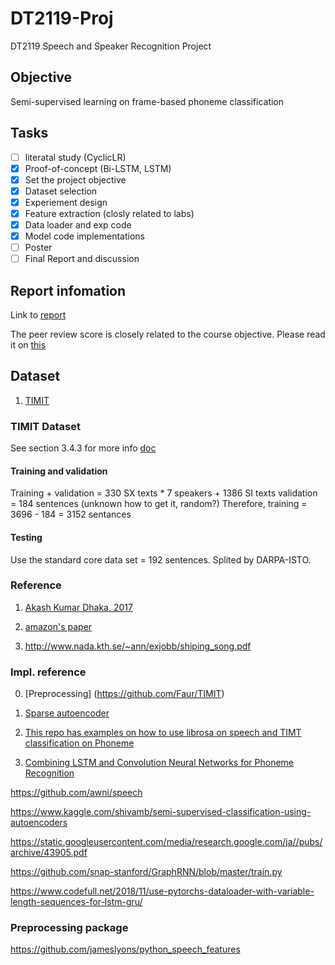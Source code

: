 # DT2119-Proj
DT2119 Speech and Speaker Recognition Project

## Objective
Semi-supervised learning on frame-based phoneme classification

## Tasks
- [ ] literatal study (CyclicLR)
- [x] Proof-of-concept (Bi-LSTM, LSTM)
- [x] Set the project objective
- [x] Dataset selection
- [x] Experiement design
- [x] Feature extraction (closly related to labs)
- [x] Data loader and exp code
- [x] Model code implementations
- [ ] Poster
- [ ] Final Report and discussion

## Report infomation
Link to [report](./report/final_report.pdf)

The peer review score is closely related to the course objective.
Please read it on [this](https://www.kth.se/student/kurser/kurs/DT2119?l=en)

## Dataset
1. [TIMIT](https://github.com/philipperemy/timit)

### TIMIT Dataset
See section 3.4.3 for more info [doc](https://perso.limsi.fr/lamel/TIMIT_NISTIR4930.pdf)

#### Training and validation
Training + validation = 330 SX texts * 7 speakers + 1386 SI texts
validation = 184 sentences (unknown how to get it, random?)
Therefore, training = 3696 - 184 = 3152 sentances

#### Testing
Use the standard core data set = 192 sentences. Splited by DARPA-ISTO.

### Reference
1. [Akash Kumar Dhaka, 2017](http://www.speech.kth.se/glu2017/papers/GLU2017_paper_5.pdf)

2. [amazon's paper](https://arxiv.org/pdf/1904.01624.pdf)

3. http://www.nada.kth.se/~ann/exjobb/shiping_song.pdf

### Impl. reference
0. [Preprocessing] (https://github.com/Faur/TIMIT)
1. [Sparse autoencoder](https://github.com/Abhipanda4/Sparse-Autoencoders)
2. [This repo has examples on how to use librosa on speech and TIMT classification on Phoneme](https://github.com/Alexander-H-Liu/End-to-end-ASR-Pytorch)

3. [Combining LSTM and Convolution Neural Networks for Phoneme Recognition](https://github.com/Pierre28/DT2119_Project)

https://github.com/awni/speech

https://www.kaggle.com/shivamb/semi-supervised-classification-using-autoencoders


https://static.googleusercontent.com/media/research.google.com/ja//pubs/archive/43905.pdf

https://github.com/snap-stanford/GraphRNN/blob/master/train.py

https://www.codefull.net/2018/11/use-pytorchs-dataloader-with-variable-length-sequences-for-lstm-gru/

### Preprocessing package
https://github.com/jameslyons/python_speech_features
